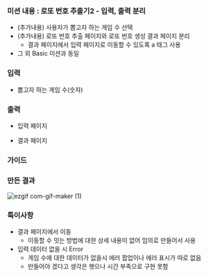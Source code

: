
### 미션 내용 : 로또 번호 추출기2 - 입력, 출력 분리

- (추가내용) 사용자가 뽑고자 하는 게임 수 선택
- (추가내용) 로또 번호 추출 페이지와 로또 번호 생성 결과 페이지 분리
    - 결과 페이지에서 입력 페이지로 이동할 수 있도록 a 태그 사용
- 그 외 Basic 미션과 동일

### 입력

- 뽑고자 하는 게임 수(숫자)

### 출력

- 입력 페이지
    
- 결과 페이지
    
### 가이드

### 만든 결과

![ezgif com-gif-maker (1)](https://user-images.githubusercontent.com/67627129/161565186-b6ae2443-dea3-485b-ac1a-0c42f27ede61.gif)

### 특이사항
- 결과 페이지에서 이동
    - 이동할 수 잇는 방법에 대한 상세 내용이 없어 임의로 만들어서 사용
- 입력 데이터 없을 시 Error
    - 게임 수에 대한 데이터가 없을시 에러 팝업이나 에러 표시가 따로 없음
    - 만들어야 겠다고 생각은 햇으나 시간 부족으로 구현 못함  

